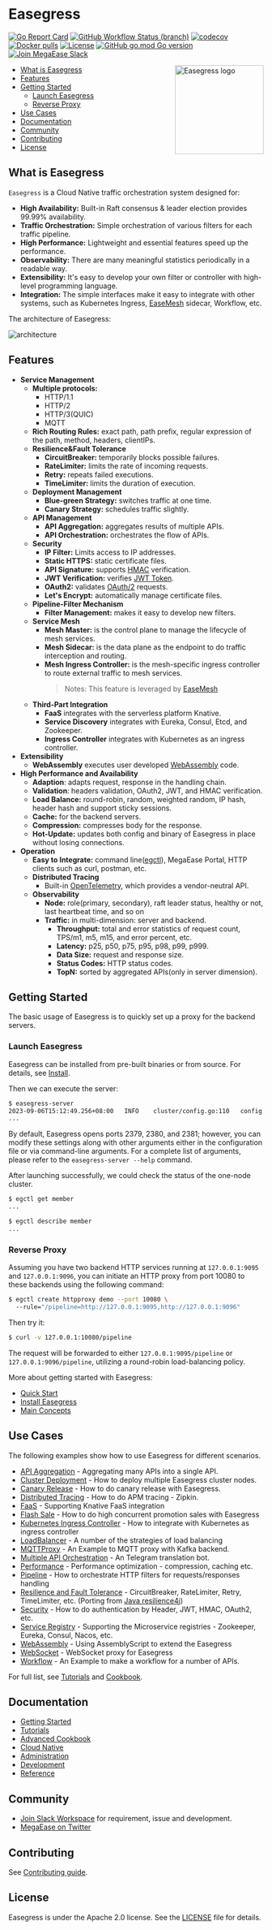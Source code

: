 # Easegress  <!-- omit from toc -->

[![Go Report Card](https://goreportcard.com/badge/github.com/megaease/easegress)](https://goreportcard.com/report/github.com/megaease/easegress)
[![GitHub Workflow Status (branch)](https://img.shields.io/github/actions/workflow/status/megaease/easegress/test.yml?branch=main)](https://github.com/megaease/easegress/actions/workflows/test.yml)
[![codecov](https://codecov.io/gh/megaease/easegress/branch/main/graph/badge.svg?token=5Q80B98LPI)](https://codecov.io/gh/megaease/easegress)
[![Docker pulls](https://img.shields.io/docker/pulls/megaease/easegress.svg)](https://hub.docker.com/r/megaease/easegress)
[![License](https://img.shields.io/badge/License-Apache%202.0-blue.svg)](https://opensource.org/licenses/Apache-2.0)
[![GitHub go.mod Go version](https://img.shields.io/github/go-mod/go-version/megaease/easegress)](https://github.com/megaease/easegress/blob/main/go.mod)
[![Join MegaEase Slack](https://img.shields.io/badge/slack-megaease-brightgreen?logo=slack)](https://join.slack.com/t/openmegaease/shared_invite/zt-upo7v306-lYPHvVwKnvwlqR0Zl2vveA)

<a href="https://megaease.com/easegress">
    <img src="./docs/imgs/easegress.svg"
        alt="Easegress logo" title="Easegress" height="175" width="175" align="right"/>
</a>

- [What is Easegress](#what-is-easegress)
- [Features](#features)
- [Getting Started](#getting-started)
  - [Launch Easegress](#launch-easegress)
  - [Reverse Proxy](#reverse-proxy)
- [Use Cases](#use-cases)
- [Documentation](#documentation)
- [Community](#community)
- [Contributing](#contributing)
- [License](#license)

## What is Easegress

`Easegress` is a Cloud Native traffic orchestration system designed for:

- **High Availability:** Built-in Raft consensus & leader election provides 99.99% availability.
- **Traffic Orchestration:** Simple orchestration of various filters for each traffic pipeline.
- **High Performance:** Lightweight and essential features speed up the performance.
- **Observability:** There are many meaningful statistics periodically in a readable way.
- **Extensibility:** It's easy to develop your own filter or controller with high-level programming language.
- **Integration:** The simple interfaces make it easy to integrate with other systems, such as Kubernetes Ingress, [EaseMesh](https://github.com/megaease/easemesh) sidecar, Workflow, etc.

The architecture of Easegress:

![architecture](./docs/imgs/architecture.png)

## Features

- **Service Management**
  - **Multiple protocols:**
    - HTTP/1.1
    - HTTP/2
    - HTTP/3(QUIC)
    - MQTT
  - **Rich Routing Rules:** exact path, path prefix, regular expression of the path, method, headers, clientIPs.
  - **Resilience&Fault Tolerance**
    - **CircuitBreaker:** temporarily blocks possible failures.
    - **RateLimiter:** limits the rate of incoming requests.
    - **Retry:** repeats failed executions.
    - **TimeLimiter:** limits the duration of execution.
  - **Deployment Management**
    - **Blue-green Strategy:** switches traffic at one time.
    - **Canary Strategy:** schedules traffic slightly.
  - **API Management**
    - **API Aggregation:** aggregates results of multiple APIs.
    - **API Orchestration:** orchestrates the flow of APIs.
  - **Security**
    - **IP Filter:** Limits access to IP addresses.
    - **Static HTTPS:** static certificate files.
    - **API Signature:** supports [HMAC](https://en.wikipedia.org/wiki/HMAC) verification.
    - **JWT Verification:** verifies [JWT Token](https://jwt.io/).
    - **OAuth2:** validates [OAuth/2](https://datatracker.ietf.org/doc/html/rfc6749) requests.
    - **Let's Encrypt:** automatically manage certificate files.
  - **Pipeline-Filter Mechanism**
    - **Filter Management:** makes it easy to develop new filters.
  - **Service Mesh**
    - **Mesh Master:** is the control plane to manage the lifecycle of mesh services.
    - **Mesh Sidecar:** is the data plane as the endpoint to do traffic interception and routing.
    - **Mesh Ingress Controller:** is the mesh-specific ingress controller to route external traffic to mesh services.
        > Notes: This feature is leveraged by [EaseMesh](https://github.com/megaease/easemesh)
  - **Third-Part Integration**
    - **FaaS** integrates with the serverless platform Knative.
    - **Service Discovery** integrates with Eureka, Consul, Etcd, and Zookeeper.
    - **Ingress Controller** integrates with Kubernetes as an ingress controller.
- **Extensibility**
  - **WebAssembly** executes user developed [WebAssembly](https://webassembly.org/) code.
- **High Performance and Availability**
  - **Adaption**: adapts request, response in the handling chain.
  - **Validation**: headers validation, OAuth2, JWT, and HMAC verification.
  - **Load Balance:** round-robin, random, weighted random, IP hash, header hash and support sticky sessions.
  - **Cache:** for the backend servers.
  - **Compression:** compresses body for the response.
  - **Hot-Update:** updates both config and binary of Easegress in place without losing connections.
- **Operation**
  - **Easy to Integrate:** command line([egctl](docs/02.Tutorials/2.1.egctl-Usage.md)), MegaEase Portal, HTTP clients such as curl, postman, etc.
  - **Distributed Tracing**
    - Built-in [OpenTelemetry](https://opentelemetry.io/), which provides a vendor-neutral API.
  - **Observability**
    - **Node:** role(primary, secondary), raft leader status, healthy or not, last heartbeat time, and so on
    - **Traffic:** in multi-dimension: server and backend.
      - **Throughput:** total and error statistics of request count, TPS/m1, m5, m15, and error percent, etc.
      - **Latency:** p25, p50, p75, p95, p98, p99, p999.
      - **Data Size:** request and response size.
      - **Status Codes:** HTTP status codes.
      - **TopN:** sorted by aggregated APIs(only in server dimension).

## Getting Started
The basic usage of Easegress is to quickly set up a proxy for the backend servers.

### Launch Easegress

Easegress can be installed from pre-built binaries or from source. For details, see [Install](docs/01.Getting-Started/1.2.Install.md).


Then we can execute the server:

```bash
$ easegress-server
2023-09-06T15:12:49.256+08:00   INFO    cluster/config.go:110   config: advertise-client-urls: ...
...
```

By default, Easegress opens ports 2379, 2380, and 2381; however, you can modify these settings along with other arguments either in the configuration file or via command-line arguments. For a complete list of arguments, please refer to the `easegress-server --help` command.

After launching successfully, we could check the status of the one-node cluster. 

```bash
$ egctl get member
...

$ egctl describe member
...
```

### Reverse Proxy

Assuming you have two backend HTTP services running at `127.0.0.1:9095` and `127.0.0.1:9096`, you can initiate an HTTP proxy from port 10080 to these backends using the following command:

```bash
$ egctl create httpproxy demo --port 10080 \ 
  --rule="/pipeline=http://127.0.0.1:9095,http://127.0.0.1:9096"
```

Then try it:
```bash
$ curl -v 127.0.0.1:10080/pipeline
```

The request will be forwarded to either `127.0.0.1:9095/pipeline` or `127.0.0.1:9096/pipeline`, utilizing a round-robin load-balancing policy.

More about getting started with Easegress:

- [Quick Start](docs/01.Getting-Started/1.1.Quick-Start.md)
- [Install Easegress](docs/01.Getting-Started/1.2.Install.md)
- [Main Concepts](docs/01.Getting-Started/1.3.Concepts.md)

## Use Cases

The following examples show how to use Easegress for different scenarios.

- [API Aggregation](docs/02.Tutorials/2.3.Pipeline-Explained.md#api-aggregation) - Aggregating many APIs into a single API.
- [Cluster Deployment](docs/05.Administration/5.1.Config-and-Cluster-Deployment.md) - How to deploy multiple Easegress cluster nodes.
- [Canary Release](docs/03.Advanced-Cookbook/3.04.Canary-Release.md) - How to do canary release with Easegress.
- [Distributed Tracing](docs/03.Advanced-Cookbook/3.05.Distributed-Tracing.md) - How to do APM tracing  - Zipkin.
- [FaaS](docs/03.Advanced-Cookbook/3.09.FaaS.md) - Supporting Knative FaaS integration
- [Flash Sale](docs/03.Advanced-Cookbook/3.09.FaaS.md) - How to do high concurrent promotion sales with Easegress
- [Kubernetes Ingress Controller](docs/04.Cloud-Native/4.1.Kubernetes-Ingress-Controller.md) - How to integrate with Kubernetes as ingress controller
- [LoadBalancer](docs/02.Tutorials/2.3.Pipeline-Explained.md#load-balancer) - A number of the strategies of load balancing
- [MQTTProxy](docs/03.Advanced-Cookbook/3.01.MQTT-Proxy.md) - An Example to MQTT proxy with Kafka backend.
- [Multiple API Orchestration](docs/03.Advanced-Cookbook/3.03.Multiple-API-Orchestration.md) - An Telegram translation bot.
- [Performance](docs/03.Advanced-Cookbook/3.11.Performance.md) - Performance optimization - compression, caching etc.
- [Pipeline](docs/02.Tutorials/2.3.Pipeline-Explained.md) - How to orchestrate HTTP filters for requests/responses handling
- [Resilience and Fault Tolerance](docs/02.Tutorials/2.4.Resilience.md) - CircuitBreaker, RateLimiter, Retry, TimeLimiter, etc. (Porting from [Java resilience4j](https://github.com/resilience4j/resilience4j))
- [Security](docs/02.Tutorials/2.5.HTTPS-Lets-Encrypt.md#security-verify-credential) - How to do authentication by Header, JWT, HMAC, OAuth2, etc.
- [Service Registry](docs/03.Advanced-Cookbook/3.06.Service-Registry.md) - Supporting the Microservice registries - Zookeeper, Eureka, Consul, Nacos, etc.
- [WebAssembly](docs/03.Advanced-Cookbook/3.07.WasmHost.md) - Using AssemblyScript to extend the Easegress
- [WebSocket](docs/02.Tutorials/2.6.Websocket.md) - WebSocket proxy for Easegress
- [Workflow](docs/03.Advanced-Cookbook/3.10.Workflow.md) - An Example to make a workflow for a number of APIs.

For full list, see [Tutorials](docs/02.Tutorials/README.md) and [Cookbook](docs/03.Advanced-Cookbook/README.md).
## Documentation

- [Getting Started](docs/01.Getting-Started/README.md)
- [Tutorials](docs/02.Tutorials/README.md)
- [Advanced Cookbook](docs/03.Advanced-Cookbook/README.md)
- [Cloud Native](docs/04.Cloud-Native/README.md)
- [Administration](docs/05.Administration/README.md)
- [Development](docs/06.Development-for-Easegress/README.md)
- [Reference](docs/07.Reference/README.md)

## Community

- [Join Slack Workspace](https://join.slack.com/t/openmegaease/shared_invite/zt-upo7v306-lYPHvVwKnvwlqR0Zl2vveA) for requirement, issue and development.
- [MegaEase on Twitter](https://twitter.com/megaease)

## Contributing

See [Contributing guide](./CONTRIBUTING.md#contributing).

## License

Easegress is under the Apache 2.0 license. See the [LICENSE](./LICENSE) file for details.
